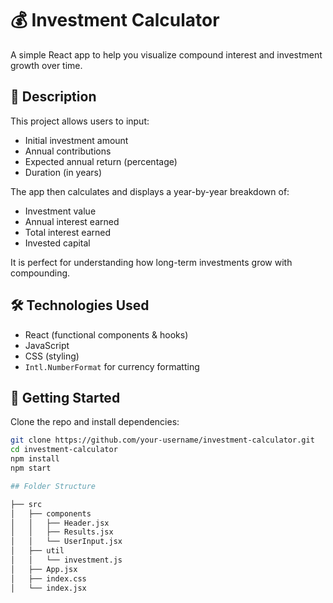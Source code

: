 # 💰 Investment Calculator

A simple React app to help you visualize compound interest and investment growth over time.

## 📌 Description

This project allows users to input:

- Initial investment amount
- Annual contributions
- Expected annual return (percentage)
- Duration (in years)

The app then calculates and displays a year-by-year breakdown of:

- Investment value
- Annual interest earned
- Total interest earned
- Invested capital

It is perfect for understanding how long-term investments grow with compounding.

## 🛠️ Technologies Used

- React (functional components & hooks)
- JavaScript
- CSS (styling)
- `Intl.NumberFormat` for currency formatting

## 🚀 Getting Started

Clone the repo and install dependencies:

```bash
git clone https://github.com/your-username/investment-calculator.git
cd investment-calculator
npm install
npm start

## Folder Structure

├── src
│   ├── components
│   │   ├── Header.jsx
│   │   ├── Results.jsx
│   │   └── UserInput.jsx
│   ├── util
│   │   └── investment.js
│   ├── App.jsx
│   ├── index.css
│   └── index.jsx



